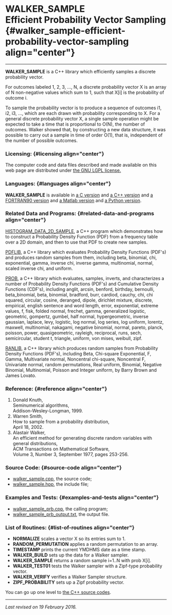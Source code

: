 WALKER\_SAMPLE\
Efficient Probability Vector Sampling {#walker_sample-efficient-probability-vector-sampling align="center"}
=====================================

------------------------------------------------------------------------

**WALKER\_SAMPLE** is a C++ library which efficiently samples a discrete
probability vector.

For outcomes labeled 1, 2, 3, ..., N, a discrete probability vector X is
an array of N non-negative values which sum to 1, such that X\[i\] is
the probability of outcome i.

To sample the probability vector is to produce a sequence of outcomes
i1, i2, i3, ..., which are each drawn with probability corresponding to
X. For a general discrete probability vector X, a single sample
operation might be expected to take a time that is proportional to O(N),
the number of outcomes. Walker showed that, by constructing a new data
structure, it was possible to carry out a sample in time of order O(1),
that is, independent of the number of possible outcomes.

### Licensing: {#licensing align="center"}

The computer code and data files described and made available on this
web page are distributed under [the GNU LGPL
license.](../../txt/gnu_lgpl.txt)

### Languages: {#languages align="center"}

**WALKER\_SAMPLE** is available in [a C
version](../../c_src/walker_sample/walker_sample.html) and [a C++
version](../../cpp_src/walker_sample/walker_sample.html) and [a
FORTRAN90 version](../../f_src/walker_sample/walker_sample.html) and [a
Matlab version](../../m_src/walker_sample/walker_sample.html) and [a
Python version](../../py_src/walker_sample/walker_sample.html).

### Related Data and Programs: {#related-data-and-programs align="center"}

[HISTOGRAM\_DATA\_2D\_SAMPLE](../../cpp_src/histogram_data_2d_sample/histogram_data_2d_sample.html),
a C++ program which demonstrates how to construct a Probability Density
Function (PDF) from a frequency table over a 2D domain, and then to use
that PDF to create new samples.

[PDFLIB](../../cpp_src/pdflib/pdflib.html), a C++ library which
evaluates Probability Density Functions (PDF's) and produces random
samples from them, including beta, binomial, chi, exponential, gamma,
inverse chi, inverse gamma, multinomial, normal, scaled inverse chi, and
uniform.

[PROB](../../cpp_src/prob/prob.html), a C++ library which evaluates,
samples, inverts, and characterizes a number of Probability Density
Functions (PDF's) and Cumulative Density Functions (CDF's), including
anglit, arcsin, benford, birthday, bernoulli, beta\_binomial, beta,
binomial, bradford, burr, cardiod, cauchy, chi, chi squared, circular,
cosine, deranged, dipole, dirichlet mixture, discrete, empirical,
english sentence and word length, error, exponential, extreme values, f,
fisk, folded normal, frechet, gamma, generalized logistic, geometric,
gompertz, gumbel, half normal, hypergeometric, inverse gaussian,
laplace, levy, logistic, log normal, log series, log uniform, lorentz,
maxwell, multinomial, nakagami, negative binomial, normal, pareto,
planck, poisson, power, quasigeometric, rayleigh, reciprocal, runs,
sech, semicircular, student t, triangle, uniform, von mises, weibull,
zipf.

[RANLIB](../../cpp_src/ranlib/ranlib.html), a C++ library which produces
random samples from Probability Density Functions (PDF's), including
Beta, Chi-square Exponential, F, Gamma, Multivariate normal, Noncentral
chi-square, Noncentral F, Univariate normal, random permutations, Real
uniform, Binomial, Negative Binomial, Multinomial, Poisson and Integer
uniform, by Barry Brown and James Lovato.

### Reference: {#reference align="center"}

1.  Donald Knuth,\
    Seminumerical algorithms,\
    Addison-Wesley-Longman, 1999.
2.  Warren Smith,\
    How to sample from a probability distribution,\
    April 18, 2002.
3.  Alastair Walker,\
    An efficient method for generating discrete random variables with
    general distributions,\
    ACM Transactions on Mathematical Software,\
    Volume 3, Number 3, September 1977, pages 253-256.

### Source Code: {#source-code align="center"}

-   [walker\_sample.cpp](walker_sample.cpp), the source code;
-   [walker\_sample.hpp](walker_sample.hpp), the include file;

### Examples and Tests: {#examples-and-tests align="center"}

-   [walker\_sample\_prb.cpp](walker_sample_prb.cpp), the calling
    program;
-   [walker\_sample\_prb\_output.txt](walker_sample_prb_output.txt), the
    output file.

### List of Routines: {#list-of-routines align="center"}

-   **NORMALIZE** scales a vector X so its entries sum to 1.
-   **RANDOM\_PERMUTATION** applies a random permutation to an array.
-   **TIMESTAMP** prints the current YMDHMS date as a time stamp.
-   **WALKER\_BUILD** sets up the data for a Walker sampler.
-   **WALKER\_SAMPLE** returns a random sample i=1..N with prob X\[i\].
-   **WALKER\_TEST01** tests the Walker sampler with a Zipf-type
    probability vector.
-   **WALKER\_VERIFY** verifies a Walker Sampler structure.
-   **ZIPF\_PROBABILITY** sets up a Zipf probability vector.

You can go up one level to [the C++ source codes](../cpp_src.html).

------------------------------------------------------------------------

*Last revised on 19 February 2016.*
